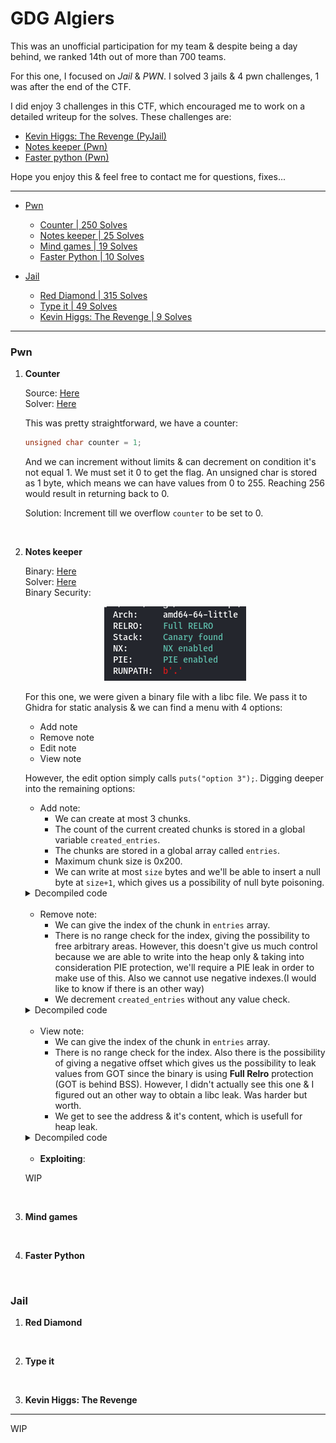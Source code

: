 # GDG Algiers

This was an unofficial participation for my team & despite being a day behind, we ranked 14th out of more than 700 teams.

For this one, I focused on *Jail* & *PWN*. I solved 3 jails & 4 pwn challenges, 1 was after the end of the CTF.

I did enjoy 3 challenges in this CTF, which encouraged me to work on a detailed writeup for the solves. These challenges are:

* [Kevin Higgs: The Revenge (PyJail)](#jail3)
* [Notes keeper (Pwn)](#pwn2)
* [Faster python (Pwn)](#pwn4)

Hope you enjoy this & feel free to contact me for questions, fixes...

------------

- [Pwn](#pwn)
    -  [Counter | 250 Solves](#pwn1 "Writeup")
	-  [Notes keeper | 25 Solves](#pwn2 "Writeup")
    -  [Mind games | 19 Solves](#pwn3 "Writeup")
    -  [Faster Python | 10 Solves](#pwn4 "Writeup")

- [Jail](#jail)
    -  [Red Diamond | 315 Solves](#jail1 "Writeup")
	-  [Type it | 49 Solves](#jail2 "Writeup")
    -  [Kevin Higgs: The Revenge | 9 Solves](#jail3 "Writeup")

------------

### Pwn
1. <p name="pwn1"><b>Counter</b></p>

    Source: [Here](/2022/GDG%20Algiers/source/pwn/Counter/counter.c)<br />
    Solver: [Here](/2022/GDG%20Algiers/source/pwn/Counter/Counter.py)<br />

    This was pretty straightforward, we have a counter:

    ```c
    unsigned char counter = 1;
    ```

    And we can increment without limits & can decrement on condition it's not equal 1. We must set it 0 to get the flag. An unsigned char is stored as 1 byte, which means we can have values from 0 to 255. Reaching 256 would result in returning back to 0.

    Solution: Increment till we overflow `counter` to be set to 0.

<br />

2. <p name="pwn2"><b>Notes keeper</b></p>

    Binary: [Here](/2022/GDG%20Algiers/source/pwn/Notes%20keeper/chall)<br />
    Solver: [Here](/2022/GDG%20Algiers/source/pwn/Notes%20keeper/solve.py)<br />
    Binary Security:

    <p align="center">
    <img src="/2022/GDG%20Algiers/img/Notes%20Keeper/checksec.png"><br/>
    </p>

    For this one, we were given a binary file with a libc file. We pass it to Ghidra for static analysis & we can find a menu with 4 options:

    - Add note
    - Remove note
    - Edit note
    - View note

    However, the edit option simply calls `puts("option 3");`. Digging deeper into the remaining options:

    * Add note: 
        - We can create at most 3 chunks.
        - The count of the current created chunks is stored in a global variable `created_entries`.
        - The chunks are stored in a global array called `entries`.
        - Maximum chunk size is 0x200.
        - We can write at most `size` bytes and we'll be able to insert a null byte at `size+1`, which gives us a possibility of null byte poisoning.


    <details>
        <summary>Decompiled code</summary>
        
    ```c
    if (created_entries < 3) {
        printf("Size: ");
        fgets(local_1a,8,stdin);
        size = atoi(local_1a);
        if ((size == 0) || (0x200 < size)) {
        puts("Invalid size");
        }
        else {
        __buf = malloc((ulong)size);
        if (__buf == (void *)0x0) {
            printf("Error occured while allocating memory");
        }
        else {
            printf("Note content: ");
            sVar1 = read(0,__buf,(ulong)size);
            *(undefined *)((long)__buf + (long)(int)sVar1 + 1) = 0;
            entries[(int)created_entries] = __buf;
            created_entries = created_entries + 1;
            puts("Note added");
        }
        }
    }
    else {
        puts("Maximum notes reached");
    }
    ```
    </details>

    <br />

    * Remove note: 
        - We can give the index of the chunk in `entries` array.
        - There is no range check for the index, giving the possibility to free arbitrary areas. However, this doesn't give us much control because we are able to write into the heap only & taking into consideration PIE protection, we'll require a PIE leak in order to make use of this. Also we cannot use negative indexes.(I would like to know if there is an other way)
        - We decrement `created_entries` without any value check.


    <details>
        <summary>Decompiled code</summary>

    ```c
    uint idx;
    idx = 0;
    printf("Note index: ");
    __isoc99_scanf(&DAT_00102067,&idx);
    free(entries[idx]);
    created_entries = created_entries + -1;
    puts("Note removed")
    ```
    </details>

    <br />

    * View note: 
        - We can give the index of the chunk in `entries` array.
        - There is no range check for the index. Also there is the possibility of giving a negative offset which gives us the possibility to leak values from GOT since the binary is using **Full Relro** protection (GOT is behind BSS). However, I didn't actually see this one & I figured out an other way to obtain a libc leak. Was harder but worth.
        - We get to see the address & it's content, which is usefull for heap leak.

    <details>
        <summary>Decompiled code</summary>

    ```c
    int idx;
    idx = 0;
    printf("Index: ");
    __isoc99_scanf(&DAT_00102067,&idx);
    if (idx < 4) {
    if (entries[idx] == (void *)0x0) {
        puts("This note has been deleted already");
    }
    else {
        printf("This note is located at: %p",entries[idx]);
        puts((char *)entries[idx]);
    }
    }
    else {
    puts("Invalid index");
    }
    ```
    </details>

    <br />

    * **Exploiting**:

    WIP

<br />

3. <p name="pwn3"><b>Mind games</b></p>

<br />

4. <p name="pwn4"><b>Faster Python</b></p>

<br />

### Jail
1. <p name="jail1"><b>Red Diamond</b></p>

<br />

2. <p name="jail2"><b>Type it</b></p>

<br />

3. <p name="jail3"><b>Kevin Higgs: The Revenge</b></p>

------------

WIP